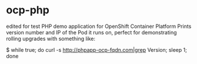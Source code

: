 # ocp-php 
edited for test
PHP demo application for OpenShift Container Platform
Prints version number and IP of the Pod it runs on, perfect for demonstrating rolling upgrades with something like:

$ while true; do curl -s http://phpapp-ocp-fqdn.com|grep Version; sleep 1; done

